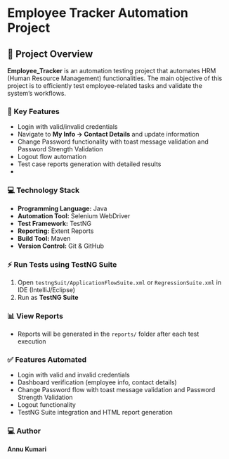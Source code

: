 # Employee Tracker Automation Project

## 🚀 Project Overview
**Employee_Tracker**  is an automation testing project that automates HRM (Human Resource Management) functionalities.
The main objective of this project is to efficiently test employee-related tasks and validate the system’s workflows.

### 📝 Key Features
- Login with valid/invalid credentials
- Navigate to **My Info → Contact Details** and update information
- Change Password functionality with toast message validation and Password Strength Validation 
- Logout flow automation
- Test case reports generation with detailed results
- 

### 💻 Technology Stack
- **Programming Language:** Java
- **Automation Tool:** Selenium WebDriver
- **Test Framework:** TestNG
- **Reporting:** Extent Reports
- **Build Tool:** Maven
- **Version Control:** Git & GitHub


### ⚡ Run Tests using TestNG Suite
1. Open `testngSuit/ApplicationFlowSuite.xml` or `RegressionSuite.xml` in IDE (IntelliJ/Eclipse)  
2. Run as **TestNG Suite**

### 📊 View Reports
- Reports will be generated in the `reports/` folder after each test execution

### ✅ Features Automated
- Login with valid and invalid credentials  
- Dashboard verification (employee info, contact details)  
- Change Password flow with toast message validation and Password Strength Validation 
- Logout functionality  
- TestNG Suite integration and HTML report generation

### 💻 Author
**Annu Kumari**  

